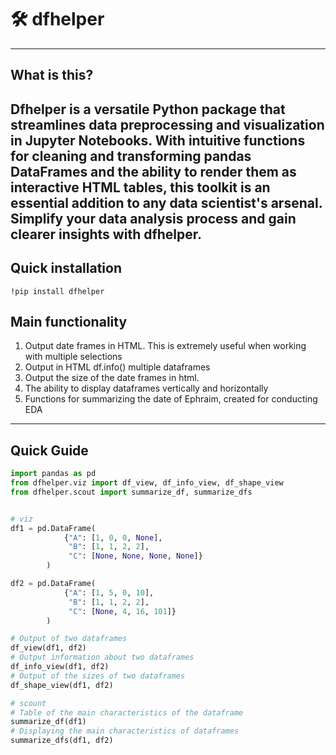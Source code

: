 # 🛠️ dfhelper
___

## What is this?

Dfhelper is a versatile Python package that streamlines data preprocessing and visualization in Jupyter Notebooks. 
With intuitive functions for cleaning and transforming pandas DataFrames and the ability to render them as interactive 
HTML tables, this toolkit is an essential addition to any data scientist's arsenal. Simplify your data analysis process 
and gain clearer insights with dfhelper.
---

## Quick installation
```
!pip install dfhelper
```

## Main functionality
1) Output date frames in HTML. This is extremely useful when working with multiple selections
2) Output in HTML df.info() multiple dataframes
3) Output the size of the date frames in html.
4) The ability to display dataframes vertically and horizontally
5) Functions for summarizing the date of Ephraim, created for conducting EDA
---

## Quick Guide
```python
import pandas as pd
from dfhelper.viz import df_view, df_info_view, df_shape_view
from dfhelper.scout import summarize_df, summarize_dfs


# viz
df1 = pd.DataFrame(
            {"A": [1, 0, 0, None],
             "B": [1, 1, 2, 2],
             "C": [None, None, None, None]}
        )

df2 = pd.DataFrame(
            {"A": [1, 5, 0, 10],
             "B": [1, 1, 2, 2],
             "C": [None, 4, 16, 101]}
        )

# Output of two dataframes
df_view(df1, df2)
# Output information about two dataframes
df_info_view(df1, df2)
# Output of the sizes of two dataframes
df_shape_view(df1, df2)

# scount
# Table of the main characteristics of the dataframe
summarize_df(df1)
# Displaying the main characteristics of dataframes
summarize_dfs(df1, df2)
```

